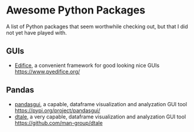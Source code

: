 # Awesome Python Packages

A list of Python packages that seem worthwhile checking out, but that I did not yet have played
with.

## GUIs

- [Edifice](https://www.pyedifice.org/), a convenient framework for good looking nice GUIs https://www.pyedifice.org/

## Pandas

- [pandasgui](https://pypi.org/project/pandasgui/), a capable, dataframe visualization and analyzation GUI tool https://pypi.org/project/pandasgui/
- [dtale](https://github.com/man-group/dtale), a very capable, dataframe visualization and analyzation GUI tool https://github.com/man-group/dtale
